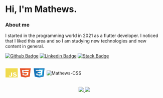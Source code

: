
# Hi, I'm Mathews.

### About me
I started in the programming world in 2021 as a flutter developer. I noticed that I liked this area and so I am studying new technologies and new content in general.

[![Github Badge](https://img.shields.io/badge/-Github-000?style=flat-square&logo=Github&logoColor=white&link=https://github.com/mathews123?tab=repositories)](https://github.com/mathews123?tab=repositories)
[![Linkedin Badge](https://img.shields.io/badge/-LinkedIn-blue?style=flat-square&logo=Linkedin&logoColor=white&link=https://www.linkedin.com/in/mathews-pinheiro-21bb23210/)](https://www.linkedin.com/in/mathews-pinheiro-21bb23210/)
[![Stack Badge](https://img.shields.io/badge/-Stack%20overflow-FE7A16?style=flat-square&logo=stack-overflow&logoColor=white&link=https://stackoverflow.com/users/15796555/mathews)](https://stackoverflow.com/users/15796555/mathews)
<div style="display: inline_block"><br>
  <img align="center" alt="Mathews-Js" height="30" width="40" src="https://raw.githubusercontent.com/devicons/devicon/master/icons/javascript/javascript-plain.svg">
  <img align="center" alt="Mathews-HTML" height="30" width="40" src="https://raw.githubusercontent.com/devicons/devicon/master/icons/html5/html5-original.svg">
  <img align="center" alt="Mathews-CSS" height="30" width="40" src="https://raw.githubusercontent.com/devicons/devicon/master/icons/css3/css3-original.svg">
  <img align="center" alt="Mathews-CSS" height="30" width="40" src="https://cdn.jsdelivr.net/gh/devicons/devicon/icons/flutter/flutter-original.svg" />
</div>

  ##

<div align="center">
  <a href="https://github.com/mathews123">
  <img height="180em" src="https://github-readme-stats.vercel.app/api?username=mathews123&show_icons=true&theme=dracula&include_all_commits=true&count_private=true"/>
  <img height="180em" src="https://github-readme-stats.vercel.app/api/top-langs/?username=mathews123&layout=compact&langs_count=7&theme=dracula"/>
</div>

  ##
